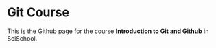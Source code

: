 # Git Course

This is the Github page for the course **Introduction to Git and Github** in SciSchool.
